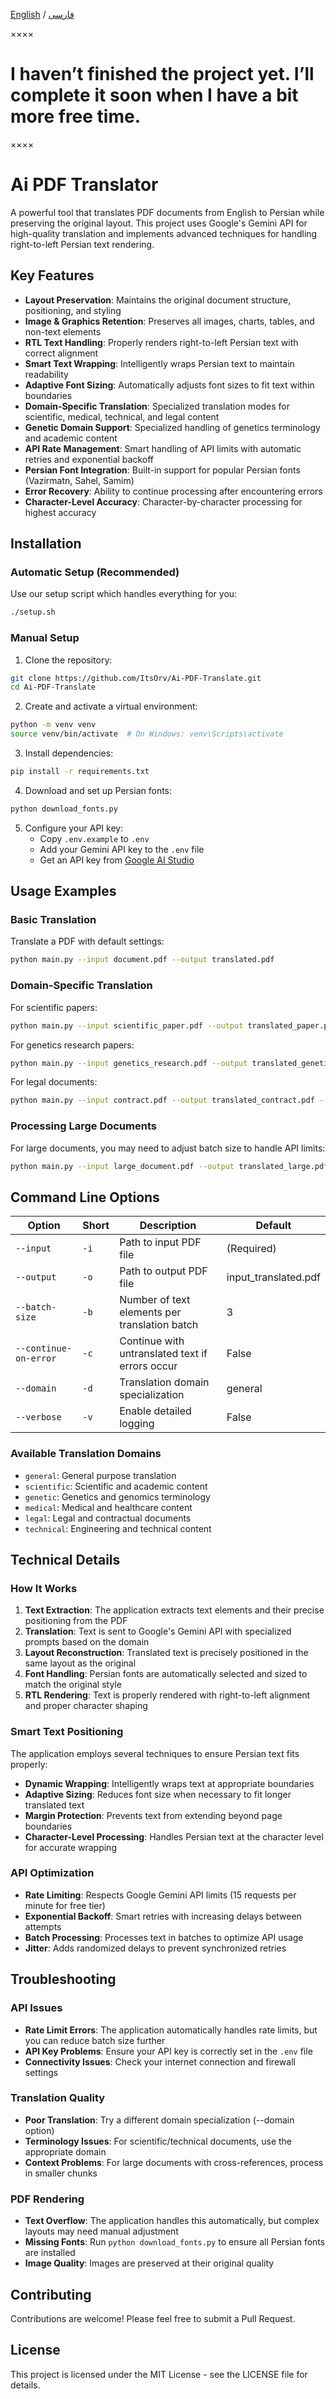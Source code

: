 [English](README.md) / [فارسی](README_FA.md)

××××
# I haven’t finished the project yet. I’ll complete it soon when I have a bit more free time.
××××
# Ai PDF Translator

A powerful tool that translates PDF documents from English to Persian while preserving the original layout. This project uses Google's Gemini API for high-quality translation and implements advanced techniques for handling right-to-left Persian text rendering.

## Key Features

- **Layout Preservation**: Maintains the original document structure, positioning, and styling
- **Image & Graphics Retention**: Preserves all images, charts, tables, and non-text elements
- **RTL Text Handling**: Properly renders right-to-left Persian text with correct alignment
- **Smart Text Wrapping**: Intelligently wraps Persian text to maintain readability
- **Adaptive Font Sizing**: Automatically adjusts font sizes to fit text within boundaries
- **Domain-Specific Translation**: Specialized translation modes for scientific, medical, technical, and legal content
- **Genetic Domain Support**: Specialized handling of genetics terminology and academic content
- **API Rate Management**: Smart handling of API limits with automatic retries and exponential backoff
- **Persian Font Integration**: Built-in support for popular Persian fonts (Vazirmatn, Sahel, Samim)
- **Error Recovery**: Ability to continue processing after encountering errors
- **Character-Level Accuracy**: Character-by-character processing for highest accuracy

## Installation

### Automatic Setup (Recommended)

Use our setup script which handles everything for you:

```bash
./setup.sh
```

### Manual Setup

1. Clone the repository:
```bash
git clone https://github.com/ItsOrv/Ai-PDF-Translate.git
cd Ai-PDF-Translate
```

2. Create and activate a virtual environment:
```bash
python -m venv venv
source venv/bin/activate  # On Windows: venv\Scripts\activate
```

3. Install dependencies:
```bash
pip install -r requirements.txt
```

4. Download and set up Persian fonts:
```bash
python download_fonts.py
```

5. Configure your API key:
   - Copy `.env.example` to `.env`
   - Add your Gemini API key to the `.env` file
   - Get an API key from [Google AI Studio](https://aistudio.google.com/app/apikey)

## Usage Examples

### Basic Translation

Translate a PDF with default settings:

```bash
python main.py --input document.pdf --output translated.pdf
```

### Domain-Specific Translation

For scientific papers:
```bash
python main.py --input scientific_paper.pdf --output translated_paper.pdf --domain scientific
```

For genetics research papers:
```bash
python main.py --input genetics_research.pdf --output translated_genetics.pdf --domain genetic
```

For legal documents:
```bash
python main.py --input contract.pdf --output translated_contract.pdf --domain legal
```

### Processing Large Documents

For large documents, you may need to adjust batch size to handle API limits:
```bash
python main.py --input large_document.pdf --output translated_large.pdf --batch-size 2 --continue-on-error
```

## Command Line Options

| Option | Short | Description | Default |
|--------|-------|-------------|---------|
| `--input` | `-i` | Path to input PDF file | (Required) |
| `--output` | `-o` | Path to output PDF file | input_translated.pdf |
| `--batch-size` | `-b` | Number of text elements per translation batch | 3 |
| `--continue-on-error` | `-c` | Continue with untranslated text if errors occur | False |
| `--domain` | `-d` | Translation domain specialization | general |
| `--verbose` | `-v` | Enable detailed logging | False |

### Available Translation Domains

- `general`: General purpose translation
- `scientific`: Scientific and academic content
- `genetic`: Genetics and genomics terminology
- `medical`: Medical and healthcare content
- `legal`: Legal and contractual documents
- `technical`: Engineering and technical content

## Technical Details

### How It Works

1. **Text Extraction**: The application extracts text elements and their precise positioning from the PDF
2. **Translation**: Text is sent to Google's Gemini API with specialized prompts based on the domain
3. **Layout Reconstruction**: Translated text is precisely positioned in the same layout as the original
4. **Font Handling**: Persian fonts are automatically selected and sized to match the original style
5. **RTL Rendering**: Text is properly rendered with right-to-left alignment and proper character shaping

### Smart Text Positioning

The application employs several techniques to ensure Persian text fits properly:

- **Dynamic Wrapping**: Intelligently wraps text at appropriate boundaries
- **Adaptive Sizing**: Reduces font size when necessary to fit longer translated text
- **Margin Protection**: Prevents text from extending beyond page boundaries
- **Character-Level Processing**: Handles Persian text at the character level for accurate wrapping

### API Optimization

- **Rate Limiting**: Respects Google Gemini API limits (15 requests per minute for free tier)
- **Exponential Backoff**: Smart retries with increasing delays between attempts
- **Batch Processing**: Processes text in batches to optimize API usage
- **Jitter**: Adds randomized delays to prevent synchronized retries

## Troubleshooting

### API Issues

- **Rate Limit Errors**: The application automatically handles rate limits, but you can reduce batch size further
- **API Key Problems**: Ensure your API key is correctly set in the `.env` file
- **Connectivity Issues**: Check your internet connection and firewall settings

### Translation Quality

- **Poor Translation**: Try a different domain specialization (--domain option)
- **Terminology Issues**: For scientific/technical documents, use the appropriate domain
- **Context Problems**: For large documents with cross-references, process in smaller chunks

### PDF Rendering

- **Text Overflow**: The application handles this automatically, but complex layouts may need manual adjustment
- **Missing Fonts**: Run `python download_fonts.py` to ensure all Persian fonts are installed
- **Image Quality**: Images are preserved at their original quality

## Contributing

Contributions are welcome! Please feel free to submit a Pull Request.

## License

This project is licensed under the MIT License - see the LICENSE file for details. 
